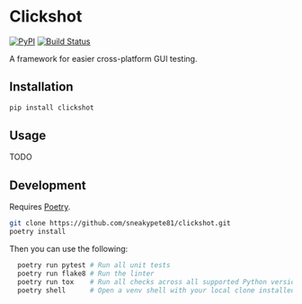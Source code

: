 # Clickshot

[![PyPI](https://img.shields.io/pypi/v/clickshot.svg)](https://pypi.python.org/pypi/clickshot)
[![Build Status](https://travis-ci.com/sneakypete81/clickshot.svg?branch=master)](https://travis-ci.com/sneakypete81/clickshot)

A framework for easier cross-platform GUI testing.

## Installation

```sh
pip install clickshot
```

## Usage

TODO

## Development

Requires [Poetry](https://poetry.eustace.io/).

```sh
git clone https://github.com/sneakypete81/clickshot.git
poetry install
```

Then you can use the following:

```sh
  poetry run pytest # Run all unit tests
  poetry run flake8 # Run the linter
  poetry run tox    # Run all checks across all supported Python versions
  poetry shell      # Open a venv shell with your local clone installed
```
